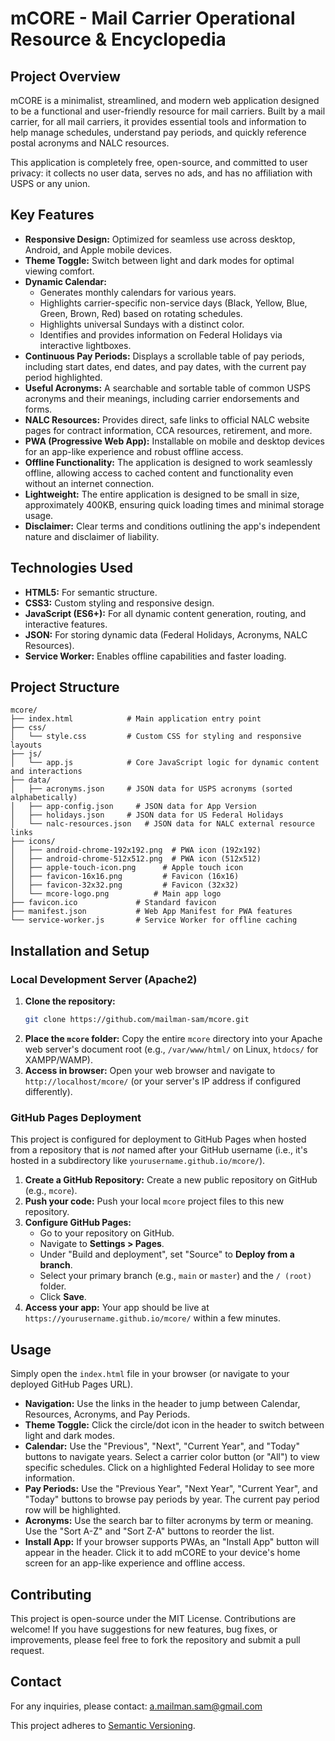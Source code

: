 # mCORE - Mail Carrier Operational Resource & Encyclopedia

## Project Overview

mCORE is a minimalist, streamlined, and modern web application designed to be a functional and user-friendly resource for mail carriers. Built by a mail carrier, for all mail carriers, it provides essential tools and information to help manage schedules, understand pay periods, and quickly reference postal acronyms and NALC resources.

This application is completely free, open-source, and committed to user privacy: it collects no user data, serves no ads, and has no affiliation with USPS or any union.

## Key Features

  * **Responsive Design:** Optimized for seamless use across desktop, Android, and Apple mobile devices.
  * **Theme Toggle:** Switch between light and dark modes for optimal viewing comfort.
  * **Dynamic Calendar:**
      * Generates monthly calendars for various years.
      * Highlights carrier-specific non-service days (Black, Yellow, Blue, Green, Brown, Red) based on rotating schedules.
      * Highlights universal Sundays with a distinct color.
      * Identifies and provides information on Federal Holidays via interactive lightboxes.
  * **Continuous Pay Periods:** Displays a scrollable table of pay periods, including start dates, end dates, and pay dates, with the current pay period highlighted.
  * **Useful Acronyms:** A searchable and sortable table of common USPS acronyms and their meanings, including carrier endorsements and forms.
  * **NALC Resources:** Provides direct, safe links to official NALC website pages for contract information, CCA resources, retirement, and more.
  * **PWA (Progressive Web App):** Installable on mobile and desktop devices for an app-like experience and robust offline access.
  * **Offline Functionality:** The application is designed to work seamlessly offline, allowing access to cached content and functionality even without an internet connection.
  * **Lightweight:** The entire application is designed to be small in size, approximately 400KB, ensuring quick loading times and minimal storage usage.
  * **Disclaimer:** Clear terms and conditions outlining the app's independent nature and disclaimer of liability.

## Technologies Used

  * **HTML5:** For semantic structure.
  * **CSS3:** Custom styling and responsive design.
  * **JavaScript (ES6+):** For all dynamic content generation, routing, and interactive features.
  * **JSON:** For storing dynamic data (Federal Holidays, Acronyms, NALC Resources).
  * **Service Worker:** Enables offline capabilities and faster loading.

## Project Structure

```
mcore/
├── index.html            # Main application entry point
├── css/
│   └── style.css         # Custom CSS for styling and responsive layouts
├── js/
│   └── app.js            # Core JavaScript logic for dynamic content and interactions
├── data/
│   ├── acronyms.json     # JSON data for USPS acronyms (sorted alphabetically)
│   ├── app-config.json     # JSON data for App Version
│   ├── holidays.json     # JSON data for US Federal Holidays
│   └── nalc-resources.json   # JSON data for NALC external resource links
├── icons/
│   ├── android-chrome-192x192.png  # PWA icon (192x192)
│   ├── android-chrome-512x512.png  # PWA icon (512x512)
│   ├── apple-touch-icon.png      # Apple touch icon
│   ├── favicon-16x16.png         # Favicon (16x16)
│   ├── favicon-32x32.png         # Favicon (32x32)
│   └── mcore-logo.png          # Main app logo
├── favicon.ico             # Standard favicon
├── manifest.json           # Web App Manifest for PWA features
└── service-worker.js       # Service Worker for offline caching
```

## Installation and Setup

### Local Development Server (Apache2)

1.  **Clone the repository:**
    ```bash
    git clone https://github.com/mailman-sam/mcore.git
    ```
2.  **Place the `mcore` folder:** Copy the entire `mcore` directory into your Apache web server's document root (e.g., `/var/www/html/` on Linux, `htdocs/` for XAMPP/WAMP).
3.  **Access in browser:** Open your web browser and navigate to `http://localhost/mcore/` (or your server's IP address if configured differently).

### GitHub Pages Deployment

This project is configured for deployment to GitHub Pages when hosted from a repository that is *not* named after your GitHub username (i.e., it's hosted in a subdirectory like `yourusername.github.io/mcore/`).

1.  **Create a GitHub Repository:** Create a new public repository on GitHub (e.g., `mcore`).
2.  **Push your code:** Push your local `mcore` project files to this new repository.
3.  **Configure GitHub Pages:**
      * Go to your repository on GitHub.
      * Navigate to **Settings \> Pages**.
      * Under "Build and deployment", set "Source" to **Deploy from a branch**.
      * Select your primary branch (e.g., `main` or `master`) and the `/ (root)` folder.
      * Click **Save**.
4.  **Access your app:** Your app should be live at `https://yourusername.github.io/mcore/` within a few minutes.

## Usage

Simply open the `index.html` file in your browser (or navigate to your deployed GitHub Pages URL).

  * **Navigation:** Use the links in the header to jump between Calendar, Resources, Acronyms, and Pay Periods.
  * **Theme Toggle:** Click the circle/dot icon in the header to switch between light and dark modes.
  * **Calendar:** Use the "Previous", "Next", "Current Year", and "Today" buttons to navigate years. Select a carrier color button (or "All") to view specific schedules. Click on a highlighted Federal Holiday to see more information.
  * **Pay Periods:** Use the "Previous Year", "Next Year", "Current Year", and "Today" buttons to browse pay periods by year. The current pay period row will be highlighted.
  * **Acronyms:** Use the search bar to filter acronyms by term or meaning. Use the "Sort A-Z" and "Sort Z-A" buttons to reorder the list.
  * **Install App:** If your browser supports PWAs, an "Install App" button will appear in the header. Click it to add mCORE to your device's home screen for an app-like experience and offline access.

## Contributing

This project is open-source under the MIT License. Contributions are welcome\! If you have suggestions for new features, bug fixes, or improvements, please feel free to fork the repository and submit a pull request.

## Contact

For any inquiries, please contact: a.mailman.sam@gmail.com

This project adheres to [Semantic Versioning](https://semver.org/).